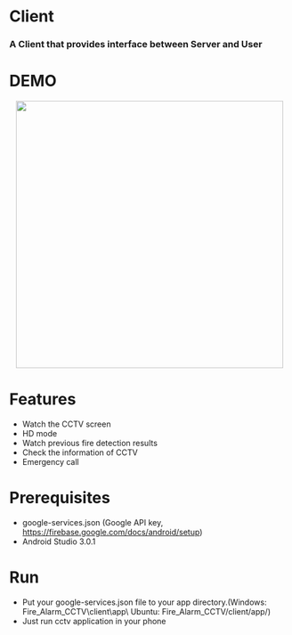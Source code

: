 # Client
<h3><b>A Client that provides interface between Server and User</b></h3>

# DEMO
<p align="center">
    <img src="/images/client_demo2.gif", width="480">
</p>

# Features
- Watch the CCTV screen
- HD mode
- Watch previous fire detection results
- Check the information of CCTV
- Emergency call

# Prerequisites
- google-services.json (Google API key, https://firebase.google.com/docs/android/setup)
- Android Studio 3.0.1

# Run
- Put your google-services.json file to your app directory.(Windows: Fire_Alarm_CCTV\client\app\  Ubuntu: Fire_Alarm_CCTV/client/app/)
- Just run cctv application in your phone
